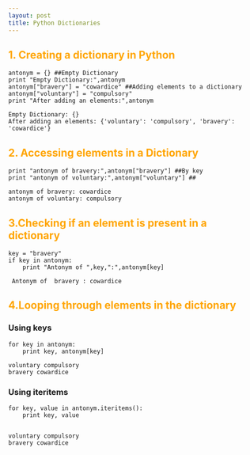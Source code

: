 ```yaml
---
layout: post
title: Python Dictionaries
---
```



## <span style="color:Orange; ">1. Creating a dictionary in Python</span>


    antonym = {} ##Empty Dictionary
    print "Empty Dictionary:",antonym
    antonym["bravery"] = "cowardice" ##Adding elements to a dictionary
    antonym["voluntary"] = "compulsory"
    print "After adding an elements:",antonym

    Empty Dictionary: {}
    After adding an elements: {'voluntary': 'compulsory', 'bravery': 'cowardice'}



## <span style="color:Orange; ">2. Accessing elements in a Dictionary</span>



    print "antonym of bravery:",antonym["bravery"] ##By key
    print "antonym of voluntary:",antonym["voluntary"] ##

    antonym of bravery: cowardice
    antonym of voluntary: compulsory


## <span style="color:Orange; ">3.Checking if an element is present in a dictionary</span>


    key = "bravery"
    if key in antonym:
        print "Antonym of ",key,":",antonym[key]

     Antonym of  bravery : cowardice


## <span style="color:Orange; ">4.Looping through elements in the dictionary</span>

### Using keys


    for key in antonym:
        print key, antonym[key]

    voluntary compulsory
    bravery cowardice


### Using iteritems


    for key, value in antonym.iteritems():
        print key, value
        

    voluntary compulsory
    bravery cowardice

